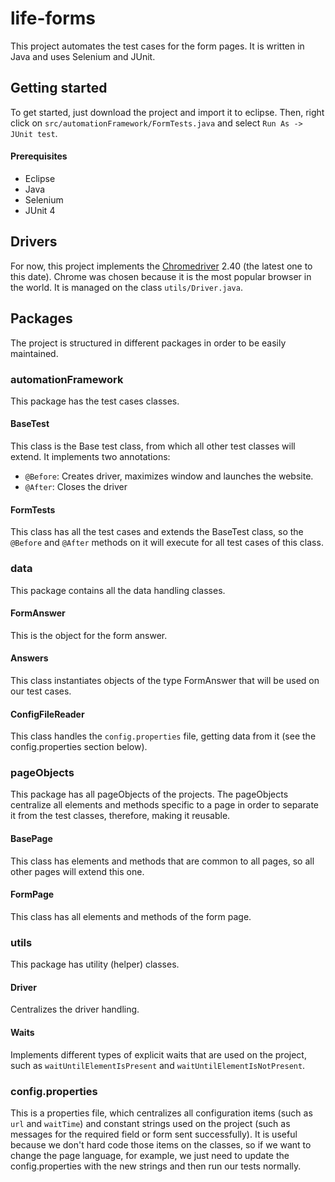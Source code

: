 # life-forms

This project automates the test cases for the form pages. It is written in Java and uses Selenium and JUnit.

## Getting started
To get started, just download the project and import it to eclipse. Then, right click on `src/automationFramework/FormTests.java` and select `Run As -> JUnit test`.
#### Prerequisites
* Eclipse
* Java
* Selenium
* JUnit 4

## Drivers
For now, this project implements the [Chromedriver](http://chromedriver.storage.googleapis.com/index.html) 2.40 (the latest one to this date). Chrome was chosen because it is the most popular browser in the world. It is managed on the class `utils/Driver.java`.

## Packages
The project is structured in different packages in order to be easily maintained.

### automationFramework
This package has the test cases classes.
#### BaseTest
This class is the Base test class, from which all other test classes will extend. It implements two annotations:
* `@Before`: Creates driver, maximizes window and launches the website.
* `@After`: Closes the driver
#### FormTests
This class has all the test cases and extends the BaseTest class, so the `@Before` and `@After` methods on it will execute for all test cases of this class.

### data
This package contains all the data handling classes.
#### FormAnswer
This is the object for the form answer.
#### Answers
This class instantiates objects of the type FormAnswer that will be used on our test cases.
#### ConfigFileReader
This class handles the `config.properties` file, getting data from it (see the config.properties section below).

### pageObjects
This package has all pageObjects of the projects. The pageObjects centralize all elements and methods specific to a page in order to separate it from the test classes, therefore, making it reusable.
#### BasePage
This class has elements and methods that are common to all pages, so all other pages will extend this one.
#### FormPage
This class has all elements and methods of the form page.

### utils
This package has utility (helper) classes.
#### Driver
Centralizes the driver handling.
#### Waits
Implements different types of explicit waits that are used on the project, such as `waitUntilElementIsPresent` and `waitUntilElementIsNotPresent`.

### config.properties
This is a properties file, which centralizes all configuration items (such as `url` and `waitTime`) and constant strings used on the project (such as messages for the required field or form sent successfully). It is useful because we don't hard code those items on the classes, so if we want to change the page language, for example, we just need to update the config.properties with the new strings and then run our tests normally.
